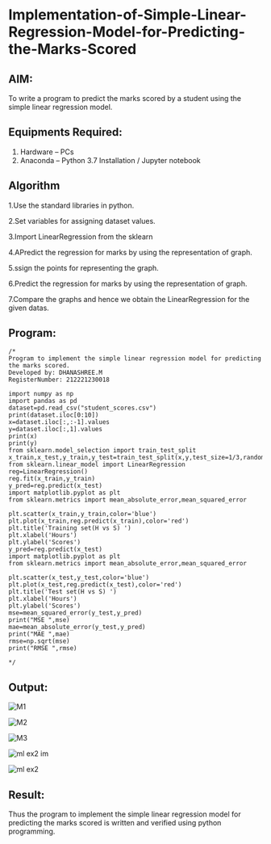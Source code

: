 # Implementation-of-Simple-Linear-Regression-Model-for-Predicting-the-Marks-Scored

## AIM:
To write a program to predict the marks scored by a student using the simple linear regression model.

## Equipments Required:
1. Hardware – PCs
2. Anaconda – Python 3.7 Installation / Jupyter notebook

## Algorithm
1.Use the standard libraries in python.

2.Set variables for assigning dataset values.

3.Import LinearRegression from the sklearn

4.APredict the regression for marks by using the representation of graph.

5.ssign the points for representing the graph.

6.Predict the regression for marks by using the representation of graph.

7.Compare the graphs and hence we obtain the LinearRegression for the given datas.  

## Program:
```
/*
Program to implement the simple linear regression model for predicting the marks scored.
Developed by: DHANASHREE.M
RegisterNumber: 212221230018

import numpy as np
import pandas as pd
dataset=pd.read_csv("student_scores.csv")
print(dataset.iloc[0:10])
x=dataset.iloc[:,:-1].values
y=dataset.iloc[:,1].values
print(x)
print(y)
from sklearn.model_selection import train_test_split
x_train,x_test,y_train,y_test=train_test_split(x,y,test_size=1/3,random_state=0)
from sklearn.linear_model import LinearRegression
reg=LinearRegression() 
reg.fit(x_train,y_train)
y_pred=reg.predict(x_test)
import matplotlib.pyplot as plt
from sklearn.metrics import mean_absolute_error,mean_squared_error

plt.scatter(x_train,y_train,color='blue')
plt.plot(x_train,reg.predict(x_train),color='red')
plt.title('Training set(H vs S) ')
plt.xlabel('Hours')
plt.ylabel('Scores')
y_pred=reg.predict(x_test)
import matplotlib.pyplot as plt
from sklearn.metrics import mean_absolute_error,mean_squared_error

plt.scatter(x_test,y_test,color='blue')
plt.plot(x_test,reg.predict(x_test),color='red')
plt.title('Test set(H vs S) ')
plt.xlabel('Hours')
plt.ylabel('Scores')
mse=mean_squared_error(y_test,y_pred)
print("MSE ",mse)
mae=mean_absolute_error(y_test,y_pred)
print("MAE ",mae)
rmse=np.sqrt(mse)
print("RMSE ",rmse)

*/
```

## Output:

![M1](https://user-images.githubusercontent.com/94165415/198832571-0eb09088-e21d-4354-80c9-dcf46b3c4b65.png)

![M2](https://user-images.githubusercontent.com/94165415/198832583-09760d28-414b-4791-9667-52eaccf8e94f.png)

![M3](https://user-images.githubusercontent.com/94165415/198832602-ea9d886b-a3e4-40c7-9568-7327d3013b62.png)

![ml ex2 im](https://user-images.githubusercontent.com/94165415/200007461-6233f2df-557e-42e2-96b5-069df9a5ab30.png)

![ml ex2](https://user-images.githubusercontent.com/94165415/200007488-8c229e8c-1ac0-4afa-83a2-bde0532369be.png)

## Result:

Thus the program to implement the simple linear regression model for predicting the marks scored is written and verified using python programming.

